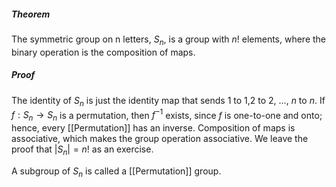 ##### Theorem
The symmetric group on n letters, $S_n$, is a group with $n!$ elements, where the binary operation is the composition of maps.

##### Proof
The identity of $S_n$ is just the identity map that sends 1 to 1,2 to 2, ..., $n$ to $n$. If $f: S_n \rightarrow S_n$ is a permutation, then $f^{-1}$ exists, since $f$ is one-to-one and onto; hence, every [[Permutation]] has an inverse. Composition of maps is associative, which makes the group operation associative. We leave the proof that $\vert S_n \vert = n!$ as an exercise.

A subgroup of $S_n$ is called a [[Permutation]] group.

